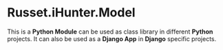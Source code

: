 # Russet.iHunter.Model
This is a **Python Module** can be used as class library in different **Python** projects.
It can also be used as a **Django App** in **Django** specific projects.